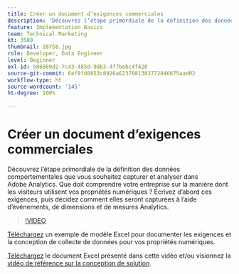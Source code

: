 ```yaml
---
title: Créer un document d’exigences commerciales
description: 'Découvrez l’étape primordiale de la définition des données comportementales que vous souhaitez capturer et analyser dans Adobe Analytics. Que doit comprendre votre entreprise sur la manière dont les visiteurs utilisent vos propriétés numériques ? Écrivez d’abord ces exigences, puis décidez comment elles seront capturées à l’aide d’événements, de dimensions et de mesures Analytics. '
feature: Implementation Basics
team: Technical Marketing
kt: 3580
thumbnail: 28758.jpg
role: Developer, Data Engineer
level: Beginner
exl-id: b86869d2-7c43-485d-98b3-4f7bebc4f420
source-git-commit: 6ef8fd0853c8926a6237081383772046675aad02
workflow-type: ht
source-wordcount: '145'
ht-degree: 100%

---
```


# Créer un document d’exigences commerciales

Découvrez l’étape primordiale de la définition des données comportementales que vous souhaitez capturer et analyser dans Adobe Analytics. Que doit comprendre votre entreprise sur la manière dont les visiteurs utilisent vos propriétés numériques ? Écrivez d’abord ces exigences, puis décidez comment elles seront capturées à l’aide d’événements, de dimensions et de mesures Analytics.

>[!VIDEO](https://video.tv.adobe.com/v/28758/?quality=12)

[Téléchargez](assets/aa-implementation-playbook.xlsx) un exemple de modèle Excel pour documenter les exigences et la conception de collecte de données pour vos propriétés numériques.

[Téléchargez](assets/geometrixx-clothiers-brd-sdr.xlsx) le document Excel présenté dans cette vidéo et/ou visionnez la [vidéo de référence sur la conception de solution](creating-and-maintaining-an-sdr.md).
